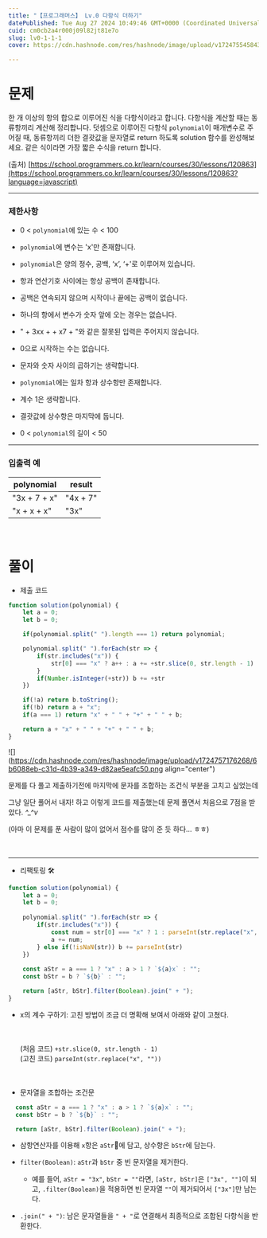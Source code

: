 ```yaml
---
title: "【프로그래머스】 Lv.0 다항식 더하기"
datePublished: Tue Aug 27 2024 10:49:46 GMT+0000 (Coordinated Universal Time)
cuid: cm0cb2a4r000j09l82jt81e7o
slug: lv0-1-1-1
cover: https://cdn.hashnode.com/res/hashnode/image/upload/v1724755458435/8165f2ca-a58d-4b99-90d4-1659ad9dd98a.png

---
```


# 문제

한 개 이상의 항의 합으로 이루어진 식을 다항식이라고 합니다. 다항식을 계산할 때는 동류항끼리 계산해 정리합니다. 덧셈으로 이루어진 다항식 `polynomial`이 매개변수로 주어질 때, 동류항끼리 더한 결괏값을 문자열로 return 하도록 solution 함수를 완성해보세요. 같은 식이라면 가장 짧은 수식을 return 합니다.

(출처) [https://school.programmers.co.kr/learn/courses/30/lessons/120863](https://school.programmers.co.kr/learn/courses/30/lessons/120863?language=javascript)

---

### 제한사항

* 0 &lt; `polynomial`에 있는 수 &lt; 100
    
* `polynomial`에 변수는 'x'만 존재합니다.
    
* `polynomial`은 양의 정수, 공백, ‘x’, ‘+'로 이루어져 있습니다.
    
* 항과 연산기호 사이에는 항상 공백이 존재합니다.
    
* 공백은 연속되지 않으며 시작이나 끝에는 공백이 없습니다.
    
* 하나의 항에서 변수가 숫자 앞에 오는 경우는 없습니다.
    
* " + 3xx + + x7 + "와 같은 잘못된 입력은 주어지지 않습니다.
    
* 0으로 시작하는 수는 없습니다.
    
* 문자와 숫자 사이의 곱하기는 생략합니다.
    
* `polynomial`에는 일차 항과 상수항만 존재합니다.
    
* 계수 1은 생략합니다.
    
* 결괏값에 상수항은 마지막에 둡니다.
    
* 0 &lt; `polynomial`의 길이 &lt; 50
    

---

### 입출력 예

| polynomial | result |
| --- | --- |
| "3x + 7 + x" | "4x + 7" |
| "x + x + x" | "3x" |

ㅤ

# 풀이

* 제출 코드
    

```javascript
function solution(polynomial) {
    let a = 0;
    let b = 0;

    if(polynomial.split(" ").length === 1) return polynomial;

    polynomial.split(" ").forEach(str => {
        if(str.includes("x")) {
            str[0] === "x" ? a++ : a += +str.slice(0, str.length - 1)
        }
        if(Number.isInteger(+str)) b += +str
    })

    if(!a) return b.toString();
    if(!b) return a + "x";
    if(a === 1) return "x" + " " + "+" + " " + b;

    return a + "x" + " " + "+" + " " + b;
}
```

![](https://cdn.hashnode.com/res/hashnode/image/upload/v1724757176268/6b6088eb-c31d-4b39-a349-d82ae5eafc50.png align="center")

문제를 다 풀고 제출하기전에 마지막에 문자를 조합하는 조건식 부분을 고치고 싶었는데

그냥 일단 풀어서 내자! 하고 이렇게 코드를 제출했는데 문제 풀면서 처음으로 7점을 받았다. *^\_^v*

(아마 이 문제를 푼 사람이 많이 없어서 점수를 많이 준 듯 하다... ㅎㅎ)

ㅤ

---

* 리팩토링 🛠️
    

```jsx
function solution(polynomial) {
    let a = 0;
    let b = 0;
        
    polynomial.split(" ").forEach(str => {
        if(str.includes("x")) {
            const num = str[0] === "x" ? 1 : parseInt(str.replace("x", ""));
            a += num;
        } else if(!isNaN(str)) b += parseInt(str)
    })
    
    const aStr = a === 1 ? "x" : a > 1 ? `${a}x` : "";
    const bStr = b ? `${b}` : "";

    return [aStr, bStr].filter(Boolean).join(" + ");
}
```

* x의 계수 구하기: 고친 방법이 조금 더 명확해 보여서 아래와 같이 고쳤다.
    
    ㅤ
    
    (처음 코드) `+str.slice(0, str.length - 1)`  
    (고친 코드) `parseInt(str.replace("x", ""))`
    

ㅤ

* 문자열을 조합하는 조건문
    

```jsx
  const aStr = a === 1 ? "x" : a > 1 ? `${a}x` : "";
  const bStr = b ? `${b}` : "";

  return [aStr, bStr].filter(Boolean).join(" + ");
```

* 삼항연산자를 이용해 `x`항은 `aStr`에 담고, 상수항은 `bStr`에 담는다.
    
* `filter(Boolean)`: `aStr`과 `bStr` 중 빈 문자열을 제거한다.
    
    * 예를 들어, `aStr = "3x"`, `bStr = ""`라면, `[aStr, bStr]`은 `["3x", ""]`이 되고, `.filter(Boolean)`을 적용하면 빈 문자열 `""`이 제거되어서 `["3x"]`만 남는다.
        
* `.join(" + ")`: 남은 문자열들을 `" + "`로 연결해서 최종적으로 조합된 다항식을 반환한다.
    

ㅤ